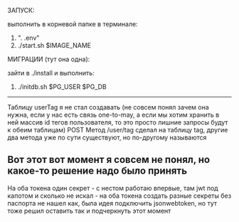 ЗАПУСК:

выполнить в корневой папке в терминале:
1. ". .env"
2. ./start.sh $IMAGE_NAME

МИГРАЦИИ (тут она одна):

зайти в ./install и выполнить:
1. ./initdb.sh $PG_USER $PG_DB

---

Таблицу userTag я не стал создавать (не совсем понял зачем она нужна, если у нас есть связь one-to-may, а если мы хотим хранить в ней массив id тегов пользователя, то это просто лишние запросы будут к обеим таблицам)
POST Метод /user/tag сделал на таблицу tag, другие два метода уже по сути существуют, но по-другому называются

Вот этот вот момент я совсем не понял, но какое-то решение надо было принять
---

На оба токена один секрет - с нестом работаю впервые, там jwt под капотом и сколько не искал - на оба токена создать разные секреты без паспорта не нашел как, была идея подключить jsonwebtoken, но тут тоже решил оставить так и подчеркнуть этот момент


